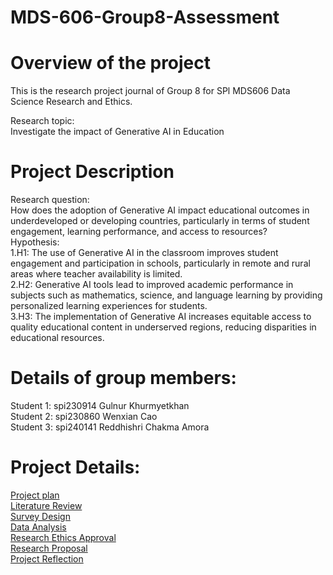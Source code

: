 # MDS-606-Group8-Assessment

 # **Overview of the project**
 
 This is the research project journal of Group 8 for SPl MDS606 Data Science Research and Ethics. <br/>
 
 Research topic: <br/>
 Investigate the impact of Generative AI in Education  <br/>
  
 
 # Project Description
 
 Research question: <br/>
 How does the adoption of Generative AI impact educational outcomes in underdeveloped or developing countries, particularly in terms of student engagement, learning performance, and access to resources?<br/>
 Hypothesis: <br/>
1.H1: The use of Generative AI in the classroom improves student engagement and participation in schools, particularly in remote and rural areas where teacher availability is limited.<br/>
2.H2: Generative AI tools lead to improved academic performance in subjects such as mathematics, science, and language learning by providing personalized learning experiences for students.<br/>
3.H3: The implementation of Generative AI increases equitable access to quality educational content in underserved regions, reducing disparities in educational resources.<br/>
 
 # Details of group members:
 
 Student 1: spi230914 Gulnur Khurmyetkhan <br/>
 Student 2: spi230860 Wenxian Cao <br/>
 Student 3: spi240141 Reddhishri Chakma Amora <br/>
 
 # Project Details:
 
 [Project plan](ProjectPlan.md) <br/>
 [Literature Review](LiteratureReview.md) <br/>
 [Survey Design](SurveyDesign.md)  <br/>
 [Data Analysis](DataAnalysis.md)  <br/>
 [Research Ethics Approval](ResearchEthicsApproval.md) <br/>
 [Research Proposal](ResearchProposal.md) <br/>
 [Project Reflection](ProjectReflection.md) <br/>



